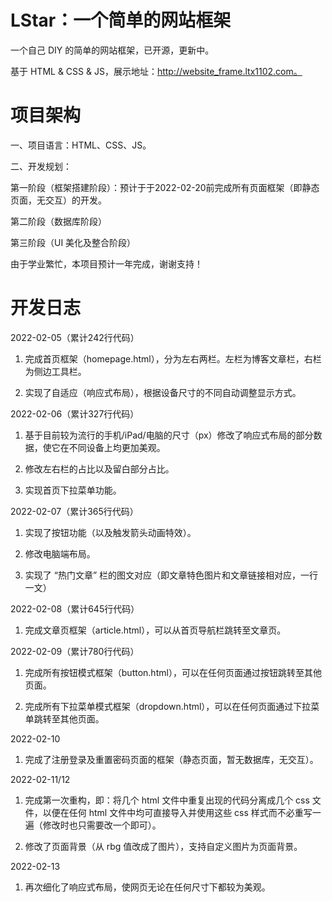 # LStar：一个简单的网站框架

一个自己 DIY 的简单的网站框架，已开源，更新中。

基于 HTML & CSS & JS，展示地址：http://website_frame.ltx1102.com。


# 项目架构

一、项目语言：HTML、CSS、JS。

二、开发规划：

第一阶段（框架搭建阶段）：预计于于2022-02-20前完成所有页面框架（即静态页面，无交互）的开发。

第二阶段（数据库阶段）

第三阶段（UI 美化及整合阶段）

由于学业繁忙，本项目预计一年完成，谢谢支持！

# 开发日志

2022-02-05（累计242行代码）

1. 完成首页框架（homepage.html），分为左右两栏。左栏为博客文章栏，右栏为侧边工具栏。

2. 实现了自适应（响应式布局），根据设备尺寸的不同自动调整显示方式。

2022-02-06（累计327行代码）

1. 基于目前较为流行的手机/iPad/电脑的尺寸（px）修改了响应式布局的部分数据，使它在不同设备上均更加美观。

2. 修改左右栏的占比以及留白部分占比。

3. 实现首页下拉菜单功能。

2022-02-07（累计365行代码）

1. 实现了按钮功能（以及触发箭头动画特效）。

2. 修改电脑端布局。

3. 实现了 “热门文章” 栏的图文对应（即文章特色图片和文章链接相对应，一行一文）

2022-02-08（累计645行代码）

1. 完成文章页框架（article.html），可以从首页导航栏跳转至文章页。

2022-02-09（累计780行代码）

1. 完成所有按钮模式框架（button.html），可以在任何页面通过按钮跳转至其他页面。

2. 完成所有下拉菜单模式框架（dropdown.html），可以在任何页面通过下拉菜单跳转至其他页面。

2022-02-10

1. 完成了注册登录及重置密码页面的框架（静态页面，暂无数据库，无交互）。

2022-02-11/12

1. 完成第一次重构，即：将几个 html 文件中重复出现的代码分离成几个 css 文件，以便在任何 html 文件中均可直接导入并使用这些 css 样式而不必重写一遍（修改时也只需要改一个即可）。

2. 修改了页面背景（从 rbg 值改成了图片），支持自定义图片为页面背景。

2022-02-13

1. 再次细化了响应式布局，使网页无论在任何尺寸下都较为美观。
